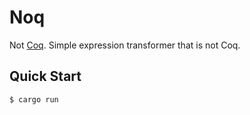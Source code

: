 # Noq

Not [Coq](https://coq.inria.fr/). Simple expression transformer that is not Coq.

## Quick Start

```console
$ cargo run
```
